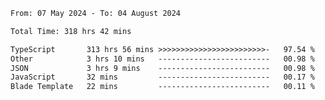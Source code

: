 
<!--START_SECTION:waka-->

```txt
From: 07 May 2024 - To: 04 August 2024

Total Time: 318 hrs 42 mins

TypeScript       313 hrs 56 mins >>>>>>>>>>>>>>>>>>>>>>>>-   97.54 %
Other            3 hrs 10 mins   -------------------------   00.98 %
JSON             3 hrs 9 mins    -------------------------   00.98 %
JavaScript       32 mins         -------------------------   00.17 %
Blade Template   22 mins         -------------------------   00.11 %
```

<!--END_SECTION:waka-->

<!--

### Hi there 👋
**Iam-cesar/Iam-cesar** is a ✨ _special_ ✨ repository because its `README.md` (this file) appears on your GitHub profile.

Here are some ideas to get you started:

- 🔭 I’m currently working on ...
- 🌱 I’m currently learning ...
- 👯 I’m looking to collaborate on ...
- 🤔 I’m looking for help with ...
- 💬 Ask me about ...
- 📫 How to reach me: ...
- 😄 Pronouns: ...
- ⚡ Fun fact: ...
-->
